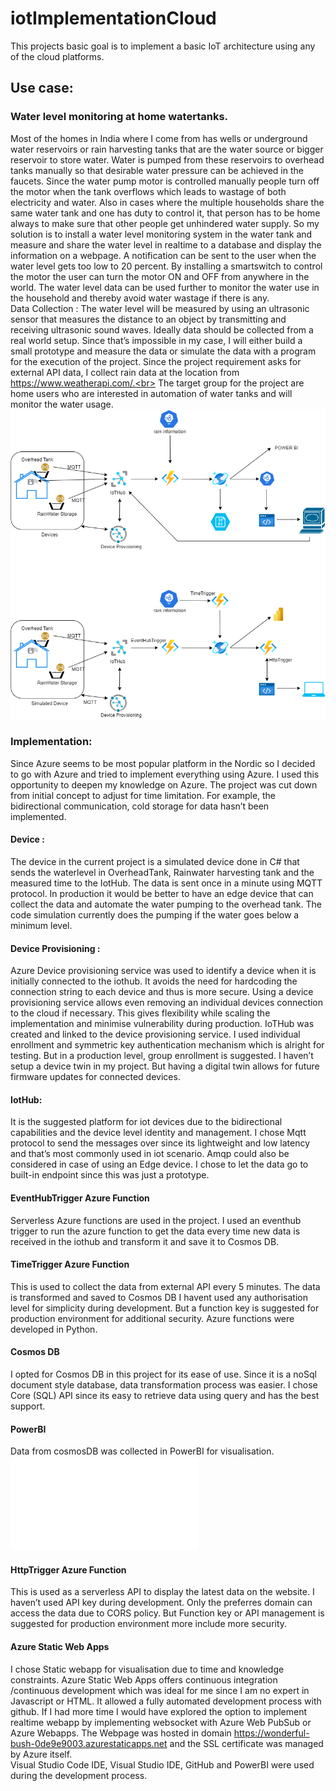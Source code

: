 # iotImplementationCloud
This projects basic goal is to implement a basic IoT architecture using any of the cloud platforms.
## Use case:
### Water level monitoring at home watertanks.
Most of the homes in India where  I come from has wells or underground water reservoirs or rain harvesting tanks that are the water source or bigger reservoir to store water. Water is pumped from these reservoirs to overhead tanks manually so that desirable water pressure can be achieved in the faucets. Since the water pump motor is controlled manually people turn off the motor when the tank overflows which leads to wastage of both electricity and water. Also in cases where the multiple households share the same water tank and one has duty to control it, that person has to be home always to make sure that other people get unhindered water supply. So my solution is to install a water level monitoring system in the water tank and measure and share the water level in realtime to a database and display the information on a webpage. A notification can be sent to the user when the water level gets too low to 20 percent. By installing a smartswitch to control the motor the user can turn the motor ON and OFF from anywhere in the world. The water level data can be used further to monitor the water use in the household and thereby avoid water wastage if there is any. <br>
Data Collection :
  The water level will be measured by using an ultrasonic sensor that measures the distance to an object by transmitting and receiving ultrasonic sound waves. Ideally data should be collected from a real world setup. Since that’s impossible in my case, I will either build a small prototype and measure the data or simulate the data with a program for the execution of the project. Since the project requirement asks for external API data, I collect rain data at the location from https://www.weatherapi.com/.<br>
  The target group for the project are home users who are interested in automation of water tanks and will monitor the water usage.
  ![alt text](System_sketch.drawio.png)  
  
### Implementation:
Since Azure seems to be most popular platform in the Nordic so I decided to go with Azure and tried to implement everything using Azure. I used this opportunity to deepen my knowledge on Azure. The project was cut down from initial concept to adjust for time limitation. For example, the bidirectional communication, cold storage for data hasn’t been implemented. 
#### Device :
The device in the current project is a simulated device done in C# that sends the waterlevel in OverheadTank, Rainwater harvesting tank and the measured time to the IotHub. The data is sent once in  a minute using MQTT protocol. In production it would be better to have an edge device that can collect the data and automate the water pumping to the overhead tank. The code simulation currently does the pumping if the water goes below a minimum level.
#### Device Provisioning :
Azure Device provisioning service was used to identify a device when it is initially connected to the iothub. It avoids the need for hardcoding the connection string to each device and thus is more secure. Using a device provisioning service allows even removing an individual devices connection to the cloud if necessary. This gives flexibility while scaling the implementation and minimise vulnerability during production. 
IoTHub was created and linked to the device provisioning service. I used individual enrollment  and symmetric key authentication mechanism which is alright for testing. But in a production level, group enrollment is suggested. I haven’t setup a device twin in my project. But having a digital twin allows for future firmware updates for connected devices.
#### IotHub:
It is the suggested platform for iot devices due to the bidirectional capabilities and the device level identity and management. I chose Mqtt protocol to send the messages over since its lightweight and low latency and that’s most commonly used in iot scenario. Amqp could also be considered in case of using an Edge device. I chose to let the data go to built-in endpoint since this was just a prototype.
#### EventHubTrigger Azure Function
Serverless Azure functions are used in the project. I used an eventhub trigger to run the azure function to get the data every time new data is received in the iothub and transform it and save it to Cosmos DB. 
#### TimeTrigger Azure Function
This is used to collect the data from external API every 5 minutes. The data is transformed and saved to Cosmos DB
I havent used any authorisation level for simplicity during development. But a function key is suggested for production environment for additional security. Azure functions were developed in Python.
#### Cosmos DB
I opted for Cosmos DB in this project for its ease of use. Since it is a noSql document style database, data transformation process was easier. I chose Core (SQL) API since its easy to retrieve data using query and has the best support.
#### PowerBI
Data from cosmosDB was collected in PowerBI for visualisation.
![alt text](Visualisation.pdf)
#### HttpTrigger Azure Function
This is used as a serverless API to display the latest data on the website.  I haven’t used API key during development. Only the preferres domain can access the data due to CORS policy. But Function key or API management is suggested for production environment more include more security. 
#### Azure Static Web Apps
I chose Static webapp for visualisation due to time and knowledge constraints. Azure Static Web Apps offers continuous integration /continuous development which was ideal for me since I am no expert in Javascript or HTML. It allowed a fully automated development process with github. If I had more time I would have explored the option to implement realtime webapp by implementing websocket with Azure Web PubSub or Azure Webapps. The Webpage was hosted in domain  https://wonderful-bush-0de9e9003.azurestaticapps.net and the SSL certificate was managed by Azure itself.<br>
Visual Studio Code IDE, Visual Studio IDE, GitHub and PowerBI were used during the development process.


